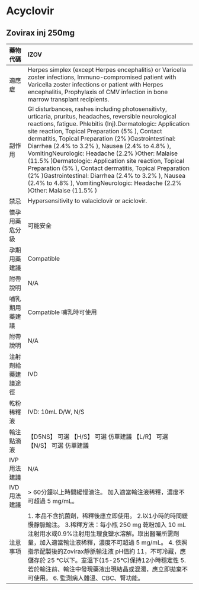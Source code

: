 # Acyclovir

## Zovirax inj 250mg

| 藥物代碼 | IZOV |
| :--- | :--- |
| 適應症 | Herpes simplex \(except Herpes encephalitis\) or Varicella zoster infections, Immuno-compromised patient with Varicella zoster infections or patient with Herpes encephalitis, Prophylaxis of CMV infection in bone marrow transplant recipients. |
| 副作用 | GI disturbances, rashes including photosensitivty, urticaria, pruritus, headaches, reversible neurological reactions, fatigue. Phlebitis \(Inj\).Dermatologic: Application site reaction, Topical Preparation \(5% \), Contact dermatitis, Topical Preparation \(2% \)Gastrointestinal: Diarrhea \(2.4% to 3.2% \), Nausea \(2.4% to 4.8% \), VomitingNeurologic: Headache \(2.2% \)Other: Malaise \(11.5% \)Dermatologic: Application site reaction, Topical Preparation \(5% \), Contact dermatitis, Topical Preparation \(2% \)Gastrointestinal: Diarrhea \(2.4% to 3.2% \), Nausea \(2.4% to 4.8% \), VomitingNeurologic: Headache \(2.2% \)Other: Malaise \(11.5% \) |
| 禁忌 | Hypersensitivity to valaciclovir or aciclovir. |
| 懷孕用藥危分級 | 可能安全 |
| 孕期用藥建議 | Compatible |
| 附帶說明 | N/A |
| 哺乳期用藥建議 | Compatible 哺乳時可使用 |
| 附帶說明 | N/A |
| 注射劑給藥建議途徑 | IVD |
| 乾粉稀釋液 | IVD: 10mL D/W, N/S |
| 輸注點滴液 | 【D5NS】 可選  【H/S】 可選 仿單建議  【L/R】 可選  【N/S】 可選 仿單建議 |
| IVP 用法建議 | N/A |
| IVD 用法建議 | &gt; 60分鐘以上時間緩慢滴注。 加入適當輸注液稀釋，濃度不可超過 5 mg/mL。 |
| 注意事項 | 1. 本品不含抗菌劑，稀釋後應立即使用。 2.以1小時的時間緩慢靜脈輸注。 3.稀釋方法：每小瓶 250 mg 乾粉加入 10 mL 注射用水或0.9%注射用生理食鹽水溶解。取出醫囑所需劑量，加入適當輸注液稀釋，濃度不可超過 5 mg/mL。 4. 依照指示配製後的Zovirax靜脈輸注液 pH值約 11，不可冷藏，應儲存於 25 ℃以下。室溫下\(15-25℃\)保持12小時穩定性 5. 若於輸注前、輸注中發現藥液出現結晶或混濁，應立即拋棄不可使用。 6. 監測病人體溫、CBC、腎功能。 |

